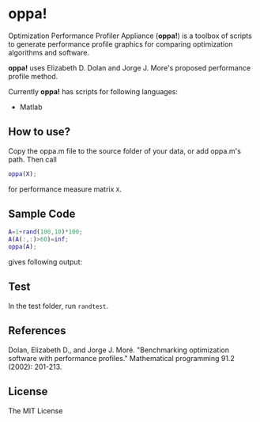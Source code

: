 oppa!
====

Optimization Performance Profiler Appliance (**oppa!**) is a toolbox of scripts to generate performance profile graphics for comparing optimization algorithms and software.

**oppa!** uses Elizabeth D. Dolan and Jorge J. More's proposed performance profile method.

Currently **oppa!** has scripts for following languages:

- Matlab

## How to use?

Copy the oppa.m file to the source folder of your data, or add oppa.m's path. Then call
```matlab
oppa(X);
```
for performance measure matrix `X`.

## Sample Code
```matlab
A=1+rand(100,10)*100;
A(A(:,:)>60)=inf;
oppa(A);
```
gives
following output:


## Test

In the test folder, run
`randtest`.

## References
Dolan, Elizabeth D., and Jorge J. Moré. "Benchmarking optimization software with performance profiles." Mathematical programming 91.2 (2002): 201-213.

## License
The MIT License 


